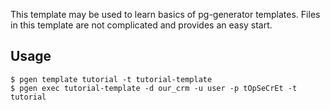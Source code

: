 This template may be used to learn basics of pg-generator templates. Files in this template are not complicated and provides an easy start.

## Usage

    $ pgen template tutorial -t tutorial-template
    $ pgen exec tutorial-template -d our_crm -u user -p tOpSeCrEt -t tutorial